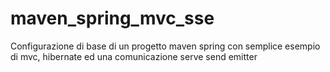 # maven_spring_mvc_sse
Configurazione di base di un progetto maven spring con semplice esempio di mvc, hibernate ed una  comunicazione serve send emitter 

